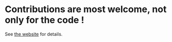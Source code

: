 # Contributions are most welcome, not only for the code !

See [the website](http://oclaunch.tuxfamily.org/contribute.html) for details.